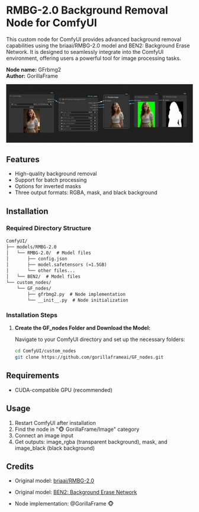 # RMBG-2.0 Background Removal Node for ComfyUI

This custom node for ComfyUI provides advanced background removal capabilities using the briaai/RMBG-2.0 model and BEN2: Background Erase Network. 
It is designed to seamlessly integrate into the ComfyUI environment, offering users a powerful tool for image processing tasks.

**Node name:** GFrbmg2  
**Author:** GorillaFrame

<img src="images/example.jpg" style="max-width: 100%" alt="Alt text">


## Features
- High-quality background removal
- Support for batch processing
- Options for inverted masks
- Three output formats: RGBA, mask, and black background

## Installation

### Required Directory Structure
```
ComfyUI/
├── models/RMBG-2.0
│   └── RMBG-2.0/  # Model files
│       ├── config.json
│       ├── model.safetensors (≈1.5GB)
│       └── other files...
│   └── BEN2/  # Model files
└── custom_nodes/
    └── GF_nodes/
        ├── gfrbmg2.py  # Node implementation
        └── __init__.py  # Node initialization
```

### Installation Steps
1. **Create the GF_nodes Folder and Download the Model:**

   Navigate to your ComfyUI directory and set up the necessary folders:
   ```bash
   cd ComfyUI/custom_nodes
   git clone https://github.com/gorillaframeai/GF_nodes.git
   ```


## Requirements
- CUDA-compatible GPU (recommended)

## Usage
1. Restart ComfyUI after installation
2. Find the node in "🐵 GorillaFrame/Image" category
3. Connect an image input
4. Get outputs: image_rgba (transparent background), mask, and image_black (black background)

## Credits
- Original model: [briaai/RMBG-2.0](https://huggingface.co/briaai/RMBG-2.0)
- Original model: [BEN2: Background Erase Network](https://huggingface.co/PramaLLC/BEN2)

- Node implementation: @GorillaFrame 🐵